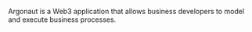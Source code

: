 Argonaut is a Web3 application that allows business developers to model and execute business processes.
